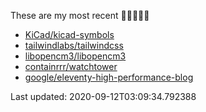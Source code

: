 These are my most recent 🌟🌟🌟🌟🌟

* [KiCad/kicad-symbols](https://github.com/KiCad/kicad-symbols)
* [tailwindlabs/tailwindcss](https://github.com/tailwindlabs/tailwindcss)
* [libopencm3/libopencm3](https://github.com/libopencm3/libopencm3)
* [containrrr/watchtower](https://github.com/containrrr/watchtower)
* [google/eleventy-high-performance-blog](https://github.com/google/eleventy-high-performance-blog)

Last updated: 2020-09-12T03:09:34.792388
